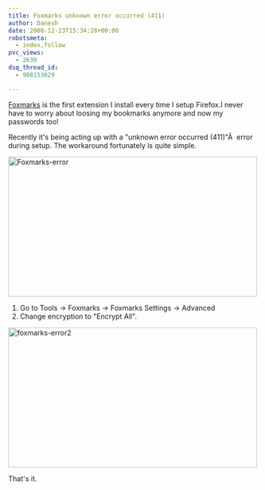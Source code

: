 ```yaml
---
title: Foxmarks unknown error occurred (411)
author: Danesh
date: 2008-12-23T15:34:28+00:00
robotsmeta:
  - index,follow
pvc_views:
  - 2630
dsq_thread_id:
  - 988153029

---
```

[Foxmarks][1] is the first extension I install every time I setup Firefox.I never have to worry about loosing my bookmarks anymore and now my passwords too!

Recently it's being acting up with a "unknown error occurred (411)"Â  error during setup. The workaround fortunately is quite simple.

[<img loading="lazy" src="http://farm4.static.flickr.com/3090/3130353505_8ff4eb7f5d.jpg" alt="Foxmarks-error" width="500" height="281" />][2]

1. Go to Tools -> Foxmarks -> Foxmarks Settings -> Advanced  
2. Change encryption to "Encrypt All".

[<img loading="lazy" src="http://farm4.static.flickr.com/3124/3130353501_cef3692233.jpg" alt="foxmarks-error2" width="500" height="281" />][3]

That's it.

 [1]: http://www.foxmarks.com/
 [2]: http://www.flickr.com/photos/dannyportal/3130353505/ "Foxmarks-error by Danesh Manoharan, on Flickr"
 [3]: http://www.flickr.com/photos/dannyportal/3130353501/ "foxmarks-error2 by Danesh Manoharan, on Flickr"